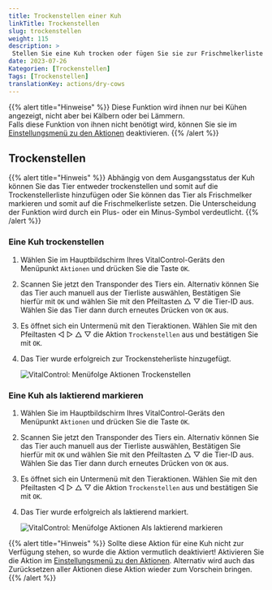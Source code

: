```yaml
---
title: Trockenstellen einer Kuh
linkTitle: Trockenstellen
slug: trockenstellen
weight: 115
description: >
 Stellen Sie eine Kuh trocken oder fügen Sie sie zur Frischmelkerliste hinzu
date: 2023-07-26
Kategorien: [Trockenstellen]
Tags: [Trockenstellen]
translationKey: actions/dry-cows
---
```

{{% alert title="Hinweise" %}}
Diese Funktion wird ihnen nur bei Kühen angezeigt, nicht aber bei Kälbern oder bei Lämmern.  
Falls diese Funktion von ihnen nicht benötigt wird, können Sie sie im [Einstellungsmenü zu den Aktionen](/docs/aktionen/einstellungen/) deaktivieren.
{{% /alert %}}

## Trockenstellen

{{% alert title="Hinweis" %}}
Abhängig von dem Ausgangsstatus der Kuh können Sie das Tier entweder trockenstellen und somit auf die Trockenstellerliste hinzufügen oder Sie können das Tier als Frischmelker markieren und somit auf die Frischmelkerliste setzen. Die Unterscheidung der Funktion wird durch ein Plus- oder ein Minus-Symbol verdeutlicht. 
{{% /alert %}}

### Eine Kuh trockenstellen

1. Wählen Sie im Hauptbildschirm Ihres VitalControl-Geräts den Menüpunkt `Aktionen` und drücken Sie die Taste `OK`.

2. Scannen Sie jetzt den Transponder des Tiers ein. Alternativ können Sie das Tier auch manuell aus der Tierliste auswählen, Bestätigen Sie hierfür mit `OK` und wählen Sie mit den Pfeiltasten △ ▽ die Tier-ID aus. Wählen Sie das Tier dann durch erneutes Drücken von `OK` aus.

3. Es öffnet sich ein Untermenü mit den Tieraktionen. Wählen Sie mit den Pfeiltasten ◁ ▷ △ ▽ die Aktion `Trockenstellen` aus und bestätigen Sie mit `OK`.

4. Das Tier wurde erfolgreich zur Trockensteherliste hinzugefügt.

   ![VitalControl: Menüfolge Aktionen Trockenstellen](../bilder/trockenstellen.png "Trockenstellen")

### Eine Kuh als laktierend markieren

1. Wählen Sie im Hauptbildschirm Ihres VitalControl-Geräts den Menüpunkt `Aktionen` und drücken Sie die Taste `OK`.

2. Scannen Sie jetzt den Transponder des Tiers ein. Alternativ können Sie das Tier auch manuell aus der Tierliste auswählen, Bestätigen Sie hierfür mit `OK` und wählen Sie mit den Pfeiltasten △ ▽ die Tier-ID aus. Wählen Sie das Tier dann durch erneutes Drücken von `OK` aus.

3. Es öffnet sich ein Untermenü mit den Tieraktionen. Wählen Sie mit den Pfeiltasten ◁ ▷ △ ▽ die Aktion `Trockenstellen` aus und bestätigen Sie mit `OK`.

4. Das Tier wurde erfolgreich als laktierend markiert.

   ![VitalControl: Menüfolge Aktionen Als laktierend markieren](../bilder/laktierend.png "Eine Kuh als laktierend markieren")

{{% alert title="Hinweis" %}}
Sollte diese Aktion für eine Kuh nicht zur Verfügung stehen, so wurde die Aktion vermutlich deaktiviert! Aktivieren Sie die Aktion im [Einstellungsmenü zu den Aktionen](/docs/aktionen/einstellungen/). Alternativ wird auch das Zurücksetzen aller Aktionen diese Aktion wieder zum Vorschein bringen.
{{% /alert %}}
